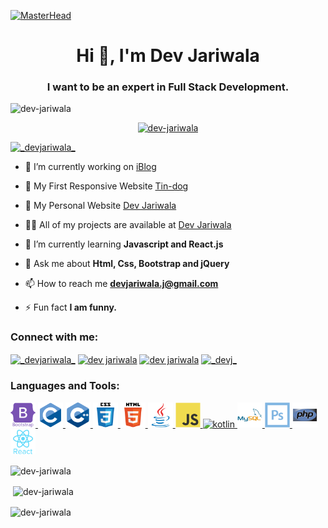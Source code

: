 [![MasterHead](https://developerguru.in/data1/images/mern-stack.png)](https://rishavchanda.io)
<h1 align="center">Hi 👋, I'm Dev Jariwala</h1>
<h3 align="center">I want to be an expert in Full Stack Development.</h3>


<p align="left"> <img src="https://komarev.com/ghpvc/?username=dev-jariwala&label=Profile%20views&color=0e75b6&style=flat" alt="dev-jariwala" /> </p>

<p align="center"> <a href="https://github.com/ryo-ma/github-profile-trophy"><img src="https://github-profile-trophy.vercel.app/?username=dev-jariwala" alt="dev-jariwala" /></a> </p>

<p align="left"> <a href="https://twitter.com/_devjariwala_" target="blank"><img src="https://img.shields.io/twitter/follow/_devjariwala_?logo=twitter&style=for-the-badge" alt="_devjariwala_" /></a> </p>

- 🔭 I’m currently working on [iBlog](https://dev-jariwala.github.io/iBlog/)

- 👯 My First Responsive Website [Tin-dog](https://dev-jariwala.github.io/tindog/)

- 🤝 My Personal Website [Dev Jariwala](https://dev-jariwala.github.io/MyPortfolio/)

- 👨‍💻 All of my projects are available at [Dev Jariwala](https://dev-jariwala.github.io/MyPortfolio/)

- 🌱 I’m currently learning **Javascript and React.js**

- 💬 Ask me about **Html, Css, Bootstrap and jQuery**

- 📫 How to reach me **devjariwala.j@gmail.com**

- ⚡ Fun fact **I am funny.**

<h3 align="left">Connect with me:</h3>
<p align="left">
<a href="https://twitter.com/_devjariwala_" target="blank"><img align="center" src="https://raw.githubusercontent.com/rahuldkjain/github-profile-readme-generator/master/src/images/icons/Social/twitter.svg" alt="_devjariwala_" height="30" width="40" /></a>
<a href="https://www.linkedin.com/in/dev-jariwala-b345a6239/" target="blank"><img align="center" src="https://raw.githubusercontent.com/rahuldkjain/github-profile-readme-generator/master/src/images/icons/Social/linked-in-alt.svg" alt="dev jariwala" height="30" width="40" /></a>
<a href="https://fb.com/dev jariwala" target="blank"><img align="center" src="https://raw.githubusercontent.com/rahuldkjain/github-profile-readme-generator/master/src/images/icons/Social/facebook.svg" alt="dev jariwala" height="30" width="40" /></a>
<a href="https://instagram.com/_devj_" target="blank"><img align="center" src="https://raw.githubusercontent.com/rahuldkjain/github-profile-readme-generator/master/src/images/icons/Social/instagram.svg" alt="_devj_" height="30" width="40" /></a>
</p>

<h3 align="left">Languages and Tools:</h3>
<p align="left"> <a href="https://getbootstrap.com" target="_blank" rel="noreferrer"> <img src="https://raw.githubusercontent.com/devicons/devicon/master/icons/bootstrap/bootstrap-plain-wordmark.svg" alt="bootstrap" width="40" height="40"/> </a> <a href="https://www.cprogramming.com/" target="_blank" rel="noreferrer"> <img src="https://raw.githubusercontent.com/devicons/devicon/master/icons/c/c-original.svg" alt="c" width="40" height="40"/> </a> <a href="https://www.w3schools.com/cpp/" target="_blank" rel="noreferrer"> <img src="https://raw.githubusercontent.com/devicons/devicon/master/icons/cplusplus/cplusplus-original.svg" alt="cplusplus" width="40" height="40"/> </a> <a href="https://www.w3schools.com/css/" target="_blank" rel="noreferrer"> <img src="https://raw.githubusercontent.com/devicons/devicon/master/icons/css3/css3-original-wordmark.svg" alt="css3" width="40" height="40"/> </a> <a href="https://www.w3.org/html/" target="_blank" rel="noreferrer"> <img src="https://raw.githubusercontent.com/devicons/devicon/master/icons/html5/html5-original-wordmark.svg" alt="html5" width="40" height="40"/> </a> <a href="https://www.java.com" target="_blank" rel="noreferrer"> <img src="https://raw.githubusercontent.com/devicons/devicon/master/icons/java/java-original.svg" alt="java" width="40" height="40"/> </a> <a href="https://developer.mozilla.org/en-US/docs/Web/JavaScript" target="_blank" rel="noreferrer"> <img src="https://raw.githubusercontent.com/devicons/devicon/master/icons/javascript/javascript-original.svg" alt="javascript" width="40" height="40"/> </a> <a href="https://kotlinlang.org" target="_blank" rel="noreferrer"> <img src="https://www.vectorlogo.zone/logos/kotlinlang/kotlinlang-icon.svg" alt="kotlin" width="40" height="40"/> </a> <a href="https://www.mysql.com/" target="_blank" rel="noreferrer"> <img src="https://raw.githubusercontent.com/devicons/devicon/master/icons/mysql/mysql-original-wordmark.svg" alt="mysql" width="40" height="40"/> </a> <a href="https://www.photoshop.com/en" target="_blank" rel="noreferrer"> <img src="https://raw.githubusercontent.com/devicons/devicon/master/icons/photoshop/photoshop-line.svg" alt="photoshop" width="40" height="40"/> </a> <a href="https://www.php.net" target="_blank" rel="noreferrer"> <img src="https://raw.githubusercontent.com/devicons/devicon/master/icons/php/php-original.svg" alt="php" width="40" height="40"/> </a> <a href="https://reactjs.org/" target="_blank" rel="noreferrer"> <img src="https://raw.githubusercontent.com/devicons/devicon/master/icons/react/react-original-wordmark.svg" alt="react" width="40" height="40"/> </a> </p>
<p><img align="center" src="https://github-readme-stats.vercel.app/api/top-langs?username=Dev-Jariwala&show_icons=true&locale=en&layout=compact" alt="dev-jariwala" /></p>
<p>&nbsp;<img align="center" src="https://github-readme-stats.vercel.app/api?username=Dev-Jariwala&show_icons=true&locale=en" alt="dev-jariwala" /></p>

<p><img align="center" src="https://github-readme-streak-stats.herokuapp.com/?user=dev-jariwala&" alt="dev-jariwala" /></p>
